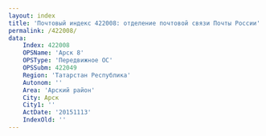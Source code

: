 ```yaml
---
layout: index
title: 'Почтовый индекс 422008: отделение почтовой связи Почты России'
permalink: /422008/
data:
    Index: 422008
    OPSName: 'Арск 8'
    OPSType: 'Передвижное ОС'
    OPSSubm: 422049
    Region: 'Татарстан Республика'
    Autonom: ''
    Area: 'Арский район'
    City: Арск
    City1: ''
    ActDate: '20151113'
    IndexOld: ''
---
```

